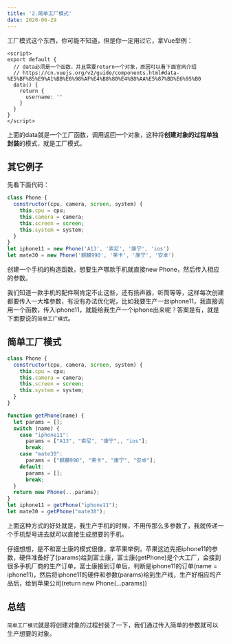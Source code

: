 ```yaml
---
title: '2.简单工厂模式'
date: 2020-06-29
---
```

工厂模式这个东西，你可能不知道，但是你一定用过它，拿Vue举例：
```vue
<script>
export default {
  // data必须是一个函数，并且需要return一个对象，原因可以看下面官网介绍
  // https://cn.vuejs.org/v2/guide/components.html#data-%E5%BF%85%E9%A1%BB%E6%98%AF%E4%B8%80%E4%B8%AA%E5%87%BD%E6%95%B0
  data() {
    return {
      username: ''
    }
  }
}
</script>
```
上面的data就是一个工厂函数，调用返回一个对象，这种将**创建对象的过程单独封装**的模式，就是工厂模式。

## 其它例子
先看下面代码：
```js
class Phone {
  constructor(cpu, camera, screen, system) {
    this.cpu = cpu;
    this.camera = camera;
    this.screen = screen;
    this.system = system;
  }
}
let iphone11 = new Phone('A13', '索尼', '康宁', 'ios')
let mate30 = new Phone('麒麟990', '莱卡', '康宁', '安卓')
```
创建一个手机的构造函数，想要生产哪款手机就直接new Phone，然后传入相应的参数。

我们知道一款手机的配件啊肯定不止这些，还有扬声器，听筒等等，这样每次创建都要传入一大堆参数，有没有办法优化呢，比如我要生产一台iphone11，我直接调用一个函数，传入iphone11，就能给我生产一个iphone出来呢？答案是有，就是下面要说的`简单工厂模式`。

## 简单工厂模式
```js
class Phone {
  constructor(cpu, camera, screen, system) {
    this.cpu = cpu;
    this.camera = camera;
    this.screen = screen;
    this.system = system;
  }
}

function getPhone(name) {
  let params = [];
  switch (name) {
    case "iphone11":
      params = ["A13", "索尼", "康宁",, "ios"];
      break;
    case "mate30":
      params = ["麒麟990", "莱卡", "康宁", "安卓"];
    default:
      params = [];
      break;
  }
  return new Phone(...params);
}
let iphone11 = getPhone("iphone11");
let mate30 = getPhone("mate30");
```
上面这种方式的好处就是，我生产手机的时候，不用传那么多参数了，我就传递一个手机型号进去就可以直接生成想要的手机。

仔细想想，是不和富士康的模式很像，拿苹果举例，苹果这边先把iphone11的参数，硬件准备好了(params)给到富士康，富士康(getPhone)是个大工厂，会接到很多手机厂商的生产订单，富士康接到订单后，判断是iphone11的订单(name = iphone11)，然后将iphone11的硬件和参数(params)给到生产线，生产好相应的产品后，给到苹果公司(return new Phone(...params))

## 总结
`简单工厂模式`就是将创建对象的过程封装了一下，我们通过传入简单的参数就可以生产想要的对象。